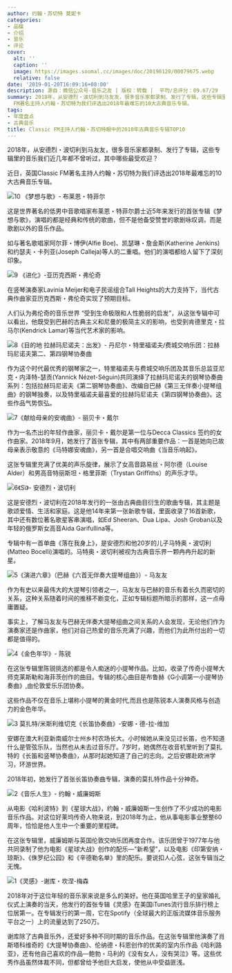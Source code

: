```yaml
---
author: 约翰・苏切特 莫妮卡
categories:
- 品碟
- 介绍
- 音乐
- 评论
cover:
  alt: ''
  caption: ''
  image: https://images.soomal.cc/images/doc/20190120/00079675.webp
  relative: false
date: '2019-01-20T16:09:16+08:00'
description: 源自：微信公众号-音乐之友 | 版权：转载 |  平均/总评分：09.67/29
summary: 2018年，从安德烈・波切利到马友友，很多音乐家都录制、发行了专辑，这些专辑里的音乐我们近几年都不曾听过，其中哪些最受欢迎？近日，英国Classic
  FM著名主持人约翰・苏切特为我们评选出2018年最难忘的10大古典音乐专辑。
tags:
- 年度盘点
- 古典音乐
title: Classic FM主持人约翰・苏切特眼中的2018年古典音乐专辑TOP10
---
```


2018年，从安德烈・波切利到马友友，很多音乐家都录制、发行了专辑，这些专辑里的音乐我们近几年都不曾听过，其中哪些最受欢迎？

近日，英国Classic FM著名主持人约翰・苏切特为我们评选出2018年最难忘的10大古典音乐专辑。

![10 《梦想与歌》- 布莱恩・特菲尔](https://images.soomal.cc/images/doc/20190120/00079665.webp)





这是世界著名的低男中音歌唱家布莱恩・特菲尔爵士近5年来发行的首张专辑《梦想与歌》，演唱的都是经典和传统的歌曲，但不是他备受赞誉的歌剧咏叹调，而是歌剧以外的音乐作品。

如与著名歌唱家阿尔菲・博伊(Alfie Boe)、凯瑟琳・詹金斯(Katherine Jenkins)和约瑟夫・卡列亚(Joseph Calleja)等人的二重唱。他们的演唱都给人留下了深刻印象。

![9 《进化》-亚历克西斯・弗伦奇](https://images.soomal.cc/images/doc/20190120/00079666.webp)





在竖琴演奏家Lavinia  Meijer和电子民谣组合Tall Heights的大力支持下，当代古典作曲家亚历克西斯・弗伦奇实现了预期目标。

人们认为弗伦奇的音乐世界 “受到生命极限和人性脆弱的启发”，从这张专辑中可以看出，他既受到巴赫的古典主义和尼曼的极简主义的影响，也受到肯德里克・拉马尔(Kendrick Lamar)等当代艺术家的影响。

![8《目的地 拉赫玛尼诺夫：出发》- 丹尼尔・特里福诺夫/费城交响乐团：拉赫玛尼诺夫第二、第四钢琴协奏曲](https://images.soomal.cc/images/doc/20190120/00079667.webp)





作为这个时代最优秀的钢琴家之一，特里福诺夫与费城交响乐团及其音乐总监亚尼克・内泽特-瑟贡(Yannick Nézet-Séguin)共同演绎了拉赫玛尼诺夫的钢琴协奏曲系列：包括拉赫玛尼诺夫《第二钢琴协奏曲》、改编自巴赫《第三无伴奏小提琴组曲》的钢琴独奏，以及特里福诺夫最喜爱的拉赫玛尼诺夫《第四钢琴协奏曲》。这些作品气势恢弘。

![7《献给母亲的安魂曲》- 丽贝卡・戴尔](https://images.soomal.cc/images/doc/20190120/00079668.webp)





作为一名杰出的年轻作曲家，丽贝卡・戴尔是第一位与Decca Classics 签约的女作曲家。2018年9月，她发行了首张专辑，其中有两部重要作品：一首是她向已故母亲表示敬意的《马特娜安魂曲》，另一首是合唱交响曲《当音乐响起》。

这张专辑里充满了优美的声乐旋律，展示了女高音路易丝・阿尔德（Louise Alder）和男高音特丽斯坦・格里菲斯（Trystan Griffiths）的声乐才华。

![6《Sì》- 安德烈・波切利](https://images.soomal.cc/images/doc/20190120/00079669.webp)





这是安德烈・波切利在2018年发行的一张由古典曲目衍生的歌曲专辑，其主题是歌颂爱情、生活和家庭。这是他14年来第一张新歌专辑，里面收录了16首新歌，其中还有数位著名歌星客串演唱，如Ed Sheeran、Dua Lipa、Josh Groban以及年轻的俄罗斯女高音Aida Garifullina等。

专辑中有一首单曲《落在我身上》，是安德烈和他20岁的儿子马特奥・波切利(Matteo Bocelli)演唱的。马特奥・波切利被视为古典音乐界一颗冉冉升起的新星。

![5《演进六章》（巴赫《六首无伴奏大提琴组曲》）- 马友友](https://images.soomal.cc/images/doc/20190120/00079670.webp)





作为有史以来最伟大的大提琴引领者之一，马友友与巴赫的音乐有着长久而密切的关系，这种关系随着时间的推移不断变化，正如专辑标题所暗示的那样，这一点毋庸置疑。

事实上，了解马友友与巴赫无伴奏大提琴组曲之间关系的人会发现，无论他们作为演奏家还是作曲家，他们对自己热爱的音乐充满了兴趣，而他们为此所付出的一切都是值得的。

![4《金色年华》- 陈锐](https://images.soomal.cc/images/doc/20190120/00079671.webp)





在这张专辑里陈锐挑选的都是令人痴迷的小提琴作品。比如，收录了传奇小提琴大师克莱斯勒和海菲茨创作的曲目。专辑的核心曲目是布鲁赫《G小调第一小提琴协奏曲》,由伦敦爱乐乐团协奏。

这些作品不仅在音乐上堪称小提琴的黄金时代,而且也是陈锐本人演奏风格与创造力的金色年华。

![3 莫扎特/米斯利维切克《长笛协奏曲》-安娜・德-拉-维加](https://images.soomal.cc/images/doc/20190120/00079672.webp)





安娜在澳大利亚新南威尔士州乡村农场长大。小时候她从来没见过长笛，也不知道什么是管弦乐队，当然也从未去过音乐厅。7岁时，她偶然在收音机里听到了莫扎特的《长笛和竖琴协奏曲》，从那时起她知道了自己的志向。之后安娜赴欧洲学习，环游世界。

2018年初，她发行了首张长笛协奏曲专辑，演奏的莫扎特作品十分神奇。

![2《音乐人生》- 约翰・威廉姆斯](https://images.soomal.cc/images/doc/20190120/00079673.webp)





从电影《哈利波特》到《星球大战》，约翰・威廉姆斯一生创作了不少成功的电影音乐作品。对这位好莱坞传奇人物来说，到2018年为止，他从事电影事业整整60周年，恰恰是他人生中一个重要的里程碑。

在这张专辑里，威廉姆斯与英国伦敦交响乐团再度合作。该乐团曾于1977年与他共同录制了他为电影《星球大战》创作的配乐―"新希望”，以及电影《印第安纳・琼斯》、《侏罗纪公园》和《辛德勒名单》里的配乐。要说扣人心弦，这张专辑当之无愧。

![1《灵感》-谢库・坎涅-梅森](https://images.soomal.cc/images/doc/20190120/00079674.webp)





2018年对于这位年轻的音乐家来说是多么的美好。他在英国哈里王子的皇家婚礼仪式上演奏的当天，他发行的首张专辑《灵感》在美国iTunes流行音乐排行榜上位居第一。在专辑发行的第一周，它在Spotify（全球最大的正版流媒体音乐服务平台之一）上的流量达到了250万。

谢库除了古典音乐外，还爱好多种不同时期的音乐作品。在这张专辑里他演奏了肖斯塔科维奇的《大提琴协奏曲》、伦纳德・科恩创作的优美的室内乐作品《哈利路亚》，还有他自己喜欢的作品―鲍勃・马利的《没有女人，没有哭泣》等。这些优秀作品虽然体裁不同，但都曾给予他巨大启发，使他从中受益匪浅。